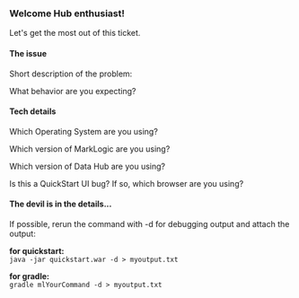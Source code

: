 ### Welcome Hub enthusiast!

Let's get the most out of this ticket.

#### The issue

Short description of the problem:

What behavior are you expecting?

#### Tech details

Which Operating System are you using?

Which version of MarkLogic are you using?

Which version of Data Hub are you using?

Is this a QuickStart UI bug? If so, which browser are you using?

#### The devil is in the details...

If possible, rerun the command with -d for debugging output and attach the output:

  **for quickstart:**  
  `java -jar quickstart.war -d > myoutput.txt`

  **for gradle:**  
  `gradle mlYourCommand -d > myoutput.txt`
